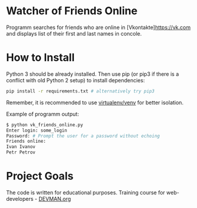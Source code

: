 # Watcher of Friends Online

Programm searches for friends who are online in [Vkontakte]https://vk.com and displays list of their first and last names in concole.

# How to Install

Python 3 should be already installed. Then use pip (or pip3 if there is a conflict with old Python 2 setup) to install dependencies:

```bash
pip install -r requirements.txt # alternatively try pip3
```

Remember, it is recommended to use [virtualenv/venv](https://devman.org/encyclopedia/pip/pip_virtualenv/) for better isolation.

Example of programm output:

```bash
$ python vk_friends_online.py
Enter login: some_login
Password: # Prompt the user for a password without echoing
Friends online:
Ivan Ivanov
Petr Petrov
```

# Project Goals

The code is written for educational purposes. Training course for web-developers - [DEVMAN.org](https://devman.org)
